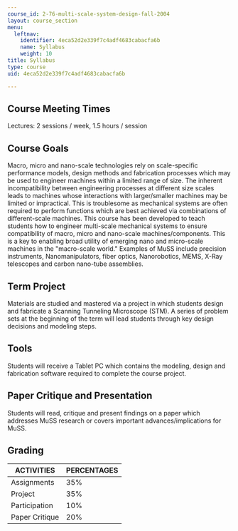 ```yaml
---
course_id: 2-76-multi-scale-system-design-fall-2004
layout: course_section
menu:
  leftnav:
    identifier: 4eca52d2e339f7c4adf4683cabacfa6b
    name: Syllabus
    weight: 10
title: Syllabus
type: course
uid: 4eca52d2e339f7c4adf4683cabacfa6b

---
```


Course Meeting Times
--------------------

Lectures: 2 sessions / week, 1.5 hours / session

Course Goals
------------

Macro, micro and nano-scale technologies rely on scale-specific performance models, design methods and fabrication processes which may be used to engineer machines within a limited range of size. The inherent incompatibility between engineering processes at different size scales leads to machines whose interactions with larger/smaller machines may be limited or impractical. This is troublesome as mechanical systems are often required to perform functions which are best achieved via combinations of different-scale machines. This course has been developed to teach students how to engineer multi-scale mechanical systems to ensure compatibility of macro, micro and nano-scale machines/components. This is a key to enabling broad utility of emerging nano and micro-scale machines in the "macro-scale world." Examples of MuSS include precision instruments, Nanomanipulators, fiber optics, Nanorobotics, MEMS, X-Ray telescopes and carbon nano-tube assemblies.

Term Project
------------

Materials are studied and mastered via a project in which students design and fabricate a Scanning Tunneling Microscope (STM). A series of problem sets at the beginning of the term will lead students through key design decisions and modeling steps.

Tools
-----

Students will receive a Tablet PC which contains the modeling, design and fabrication software required to complete the course project.

Paper Critique and Presentation
-------------------------------

Students will read, critique and present findings on a paper which addresses MuSS research or covers important advances/implications for MuSS.

Grading
-------

| ACTIVITIES | PERCENTAGES |
| --- | --- |
| Assignments | 35% |
| Project | 35% |
| Participation | 10% |
| Paper Critique | 20%